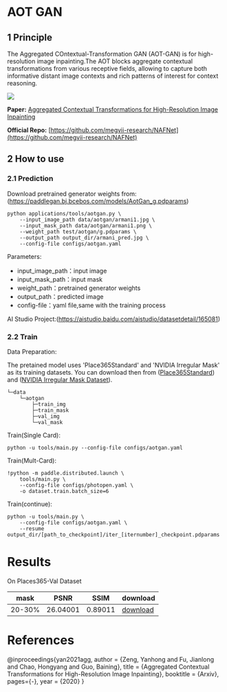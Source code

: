 # AOT GAN

## 1 Principle

  The Aggregated COntextual-Transformation GAN (AOT-GAN) is for high-resolution image inpainting.The AOT blocks aggregate contextual
transformations from various receptive fields, allowing to capture both informative distant image contexts and rich patterns of interest
for context reasoning.

![](https://ai-studio-static-online.cdn.bcebos.com/c3b71d7f28ce4906aa7cccb10ed09ae5e317513b6dbd471aa5cca8144a7fd593)

**Paper:** [Aggregated Contextual Transformations for High-Resolution Image Inpainting](https://paperswithcode.com/paper/aggregated-contextual-transformations-for)

**Official Repo:** [https://github.com/megvii-research/NAFNet](https://github.com/megvii-research/NAFNet)


## 2 How to use 

### 2.1 Prediction

Download pretrained generator weights from: (https://paddlegan.bj.bcebos.com/models/AotGan_g.pdparams)

```
python applications/tools/aotgan.py \
	--input_image_path data/aotgan/armani1.jpg \
	--input_mask_path data/aotgan/armani1.png \
	--weight_path test/aotgan/g.pdparams \
	--output_path output_dir/armani_pred.jpg \
	--config-file configs/aotgan.yaml
```
Parameters:
* input_image_path：input image
* input_mask_path：input mask
* weight_path：pretrained generator weights
* output_path：predicted image
* config-file：yaml file,same with the training process

AI Studio Project:(https://aistudio.baidu.com/aistudio/datasetdetail/165081)

### 2.2 Train

Data Preparation:

The pretained model uses 'Place365Standard' and 'NVIDIA Irregular Mask' as its training datasets. You can download then from ([Place365Standard](http://places2.csail.mit.edu/download.html)) and ([NVIDIA Irregular Mask Dataset](https://nv-adlr.github.io/publication/partialconv-inpainting)).
  
```
└─data
    └─aotgan
        ├─train_img
        ├─train_mask
        ├─val_img
        └─val_mask
```
Train(Single Card):

`python -u tools/main.py --config-file configs/aotgan.yaml`

Train(Mult-Card):

```
!python -m paddle.distributed.launch \
    tools/main.py \
    --config-file configs/photopen.yaml \
    -o dataset.train.batch_size=6
```
Train(continue):

```
python -u tools/main.py \
	--config-file configs/aotgan.yaml \
	--resume  output_dir/[path_to_checkpoint]/iter_[iternumber]_checkpoint.pdparams
```

# Results

On Places365-Val Dataset

|  mask   | PSNR  | SSIM  | download  |
|  ----  | ----  | ----  | ----  |
|  20-30%   | 26.04001  | 0.89011  | [download](https://paddlegan.bj.bcebos.com/models/AotGan_g.pdparams)  |

# References

@inproceedings{yan2021agg,
  author = {Zeng, Yanhong and Fu, Jianlong and Chao, Hongyang and Guo, Baining},
  title = {Aggregated Contextual Transformations for High-Resolution Image Inpainting},
  booktitle = {Arxiv},
  pages={-},
  year = {2020}
}
